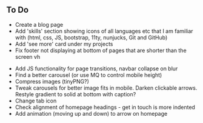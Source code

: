 ## To Do

- Create a blog page
- Add 'skills' section showing icons of all languages etc that I am familiar with (html, css, JS, bootstrap, 11ty, nunjucks, Git and GitHub)
- Add 'see more' card under my projects
- Fix footer not displaying at bottom of pages that are shorter than the screen vh
<!-- - CSS styling for card hover, active (dynamic drop shadow, card sizing on hover and click - see bootcamp projects) -->
<!-- - Style contact form as a card with consistent drop shadows to other cards, centre on page -->
- Add JS functionality for page transitions, navbar collapse on blur
- Find a better carousel (or use MQ to control mobile height)
- Compress images (tinyPNG?)
- Tweak carousels for better image fits in mobile. Darken clickable arrows. Restyle gradient to solid at bottom with caption?
- Change tab icon
- Check alignment of homepage headings - get in touch is more indented
- Add animation (moving up and down) to arrow on homepage